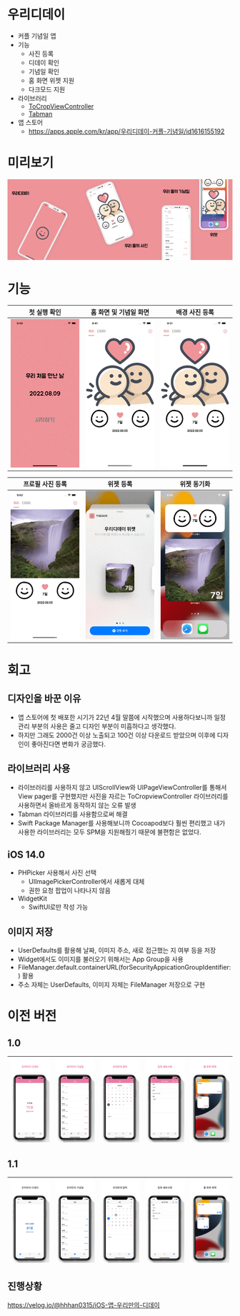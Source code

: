 # 우리디데이
- 커플 기념일 앱
- 기능
  - 사진 등록
  - 디데이 확인
  - 기념일 확인
  - 홈 화면 위젯 지원
  - 다크모드 지원
- 라이브러리
  - [ToCropViewController](https://github.com/TimOliver/TOCropViewController)
  - [Tabman](https://github.com/uias/Tabman)
- 앱 스토어
  - https://apps.apple.com/kr/app/우리디데이-커플-기념일/id1616155192

# 미리보기
<img src="https://github.com/hhhan0315/OurDday/blob/main/스크린샷/미리보기.png">

# 기능
|첫 실행 확인|홈 화면 및 기념일 화면|배경 사진 등록|
|--|--|--|
|<img src="https://github.com/hhhan0315/OurDday/blob/main/스크린샷/기능1.gif" width="220">|<img src="https://github.com/hhhan0315/OurDday/blob/main/스크린샷/기능2.gif" width="220">|<img src="https://github.com/hhhan0315/OurDday/blob/main/스크린샷/기능3.gif" width="220">|

|프로필 사진 등록|위젯 등록|위젯 동기화|
|--|--|--|
|<img src="https://github.com/hhhan0315/OurDday/blob/main/스크린샷/기능4.gif" width="220">|<img src="https://github.com/hhhan0315/OurDday/blob/main/스크린샷/기능5.gif" width="220">|<img src="https://github.com/hhhan0315/OurDday/blob/main/스크린샷/기능6.gif" width="220">|

# 회고
## 디자인을 바꾼 이유
- 앱 스토어에 첫 배포한 시기가 22년 4월 말쯤에 시작했으며 사용하다보니까 일정 관리 부분의 사용은 줄고 디자인 부분이 미흡하다고 생각했다.
- 하지만 그래도 2000건 이상 노출되고 100건 이상 다운로드 받았으며 이후에 디자인이 좋아진다면 변화가 궁금했다.

## 라이브러리 사용
- 라이브러리를 사용하지 않고 UIScrollView와 UIPageViewController를 통해서 View pager를 구현했지만 사진을 자르는 ToCropviewController 라이브러리를 사용하면서 올바르게 동작하지 않는 오류 발생
- Tabman 라이브러리를 사용함으로써 해결
- Swift Package Manager를 사용해보니까 Cocoapod보다 훨씬 편리했고 내가 사용한 라이브러리는 모두 SPM을 지원해줬기 때문에 불편함은 없었다.

## iOS 14.0
- PHPicker 사용해서 사진 선택
  - UIImagePickerController에서 새롭게 대체
  - 권한 요청 팝업이 나타나지 않음
- WidgetKit
  - SwiftUI로만 작성 가능
  
## 이미지 저장
- UserDefaults를 활용해 날짜, 이미지 주소, 새로 접근했는 지 여부 등을 저장
- Widget에서도 이미지를 불러오기 위해서는 App Group을 사용
- FileManager.default.containerURL(forSecurityAppicationGroupIdentifier:) 활용
- 주소 자체는 UserDefaults, 이미지 자체는 FileManager 저장으로 구현

# 이전 버전
## 1.0
|![1](https://github.com/hhhan0315/OurDday/blob/main/스크린샷/ios-6.5-inch-1.jpg)|![2](https://github.com/hhhan0315/OurDday/blob/main/스크린샷/ios-6.5-inch-2.jpg)|![3](https://github.com/hhhan0315/OurDday/blob/main/스크린샷/ios-6.5-inch-3.jpg)|![4](https://github.com/hhhan0315/OurDday/blob/main/스크린샷/ios-6.5-inch-4.jpg)|![5](https://github.com/hhhan0315/OurDday/blob/main/스크린샷/ios-6.5-inch-5.jpg)|
|--|--|--|--|--|

## 1.1
|![1.1-1](https://github.com/hhhan0315/OurDday/blob/main/스크린샷/ios-6.5-inch-1-1.1.jpg)|![1.1-2](https://github.com/hhhan0315/OurDday/blob/main/스크린샷/ios-6.5-inch-2-1.1.jpg)|![1.1-3](https://github.com/hhhan0315/OurDday/blob/main/스크린샷/ios-6.5-inch-3-1.1.jpg)|![1.1-4](https://github.com/hhhan0315/OurDday/blob/main/스크린샷/ios-6.5-inch-4-1.1.jpg)|![1.1-5](https://github.com/hhhan0315/OurDday/blob/main/스크린샷/ios-6.5-inch-5-1.1.jpg)|
|--|--|--|--|--|

## 진행상황
https://velog.io/@hhhan0315/iOS-앱-우리만의-디데이
